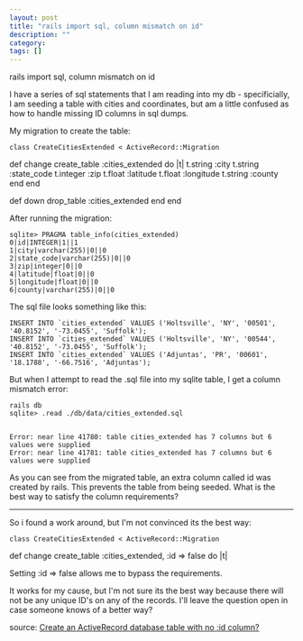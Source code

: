 ```yaml
---
layout: post
title: "rails import sql, column mismatch on id"
description: ""
category:
tags: []
---
```


rails import sql, column mismatch on id


I have a series of sql statements that I am reading into my db - specificially, I am seeding a table with cities and coordinates, but am a little confused as how to handle missing ID columns in sql dumps.

My migration to create the table:

    class CreateCitiesExtended < ActiveRecord::Migration
def change
  create_table :cities_extended do |t|
    t.string :city
    t.string :state_code
    t.integer :zip
    t.float :latitude
    t.float :longitude
    t.string :county
  end
end
    
    
def down
  drop_table :cities_extended
end
    end

After running the migration:

    sqlite> PRAGMA table_info(cities_extended)
    0|id|INTEGER|1||1
    1|city|varchar(255)|0||0
    2|state_code|varchar(255)|0||0
    3|zip|integer|0||0
    4|latitude|float|0||0
    5|longitude|float|0||0
    6|county|varchar(255)|0||0

The sql file looks something like this:

    INSERT INTO `cities_extended` VALUES ('Holtsville', 'NY', '00501', '40.8152', '-73.0455', 'Suffolk');
    INSERT INTO `cities_extended` VALUES ('Holtsville', 'NY', '00544', '40.8152', '-73.0455', 'Suffolk');
    INSERT INTO `cities_extended` VALUES ('Adjuntas', 'PR', '00601', '18.1788', '-66.7516', 'Adjuntas');

But when I attempt to read the .sql file into my sqlite table, I get a column mismatch error:

    rails db
    sqlite> .read ./db/data/cities_extended.sql
    
    
    Error: near line 41780: table cities_extended has 7 columns but 6 values were supplied
    Error: near line 41781: table cities_extended has 7 columns but 6 values were supplied

As you can see from the migrated table, an extra column called id was created by rails. This prevents the table from being seeded. What is the best way to satisfy the column requirements?


--------------------------------------- 
So i found a work around, but I'm not convinced its the best way:

    class CreateCitiesExtended < ActiveRecord::Migration
  def change
      create_table :cities_extended, :id => false do |t|

Setting :id => false allows me to bypass the requirements.

It works for my cause, but I'm not sure its the best way because there will not be any unique ID's on any of the records. I'll leave the question open in case someone knows of a better way?

source: [Create an ActiveRecord database table with no :id column?](http://stackoverflow.com/questions/874634/create-an-activerecord-database-table-with-no-id-column)


